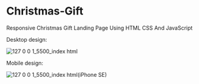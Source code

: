 # Christmas-Gift
Responsive Christmas Gift Landing Page Using HTML CSS And JavaScript 

Desktop design:

![127 0 0 1_5500_index html](https://user-images.githubusercontent.com/95019708/177252263-1fbd54ed-0426-4aca-b65f-dbcb8710d2d1.png)

Mobile design:

![127 0 0 1_5500_index html(iPhone SE)](https://user-images.githubusercontent.com/95019708/177252382-78510d25-c22e-4695-a898-03cb8b5b4e76.png)
